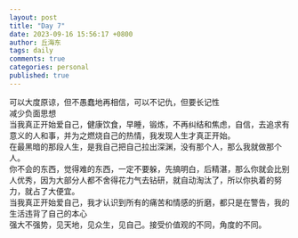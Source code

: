 ```yaml
---
layout: post
title: "Day 7"
date: 2023-09-16 15:56:17 +0800
author: 丘海东 
tags: daily
comments: true
categories: personal
published: true
---
```

可以大度原谅，但不愚蠢地再相信，可以不记仇，但要长记性  
减少负面思想  
当我真正开始爱自己，健康饮食，早睡，锻炼，不再纠结和焦虑，自信，去追求有意义的人和事，并为之燃烧自己的热情，我发现人生才真正开始。  
在最黑暗的那段人生，是我自己把自己拉出深渊，没有那个人，那么我就做那个人。  
你不会的东西，觉得难的东西，一定不要躲，先搞明白，后精湛，那么你就会比别人优秀，因为大部分人都不舍得花力气去钻研，就自动淘汰了，所以你执着的努力，就占了大便宜。  
当我真正开始爱自己，我才认识到所有的痛苦和情感的折磨，都只是在警告，我的生活违背了自己的本心  
强大不强势，见天地，见众生，见自己。接受价值观的不同，角度的不同。
